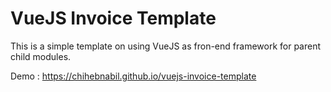 VueJS Invoice Template
======================

This is a simple template on using VueJS as fron-end framework for parent child modules. 

Demo : https://chihebnabil.github.io/vuejs-invoice-template
